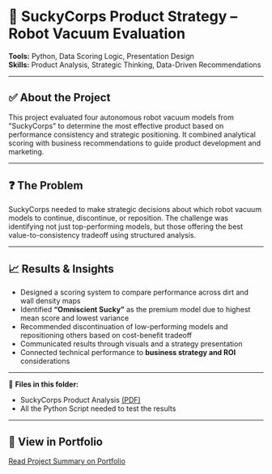 # 🤖 SuckyCorps Product Strategy – Robot Vacuum Evaluation

**Tools:** Python, Data Scoring Logic, Presentation Design  
**Skills:** Product Analysis, Strategic Thinking, Data-Driven Recommendations

---

## ✅ About the Project
This project evaluated four autonomous robot vacuum models from "SuckyCorps" to determine the most effective product based on performance consistency and strategic positioning. It combined analytical scoring with business recommendations to guide product development and marketing.

---

## ❓ The Problem
SuckyCorps needed to make strategic decisions about which robot vacuum models to continue, discontinue, or reposition. The challenge was identifying not just top-performing models, but those offering the best value-to-consistency tradeoff using structured analysis.

---

## 📈 Results & Insights
- Designed a scoring system to compare performance across dirt and wall density maps  
- Identified **“Omniscient Sucky”** as the premium model due to highest mean score and lowest variance  
- Recommended discontinuation of low-performing models and repositioning others based on cost-benefit tradeoff  
- Communicated results through visuals and a strategy presentation  
- Connected technical performance to **business strategy and ROI** considerations

---

📎 **Files in this folder:**  
- SuckyCorps Product Analysis [(PDF)](https://github.com/shreeyas18/Protofolio/blob/main/suckycorps-product-strategy/SuckyCorps%20Product%20Strategy.pdf)
- All the Python Script needed to test the results

---

## 🔗 View in Portfolio
[Read Project Summary on Portfolio](https://savory-plantain-f46.notion.site/Hey-I-m-Shreeya-Sampat-1d356f971b5f8066bd3bf59a80de754d?p=1d456f971b5f805b99a4d85fb14f15cf&pm=c)
